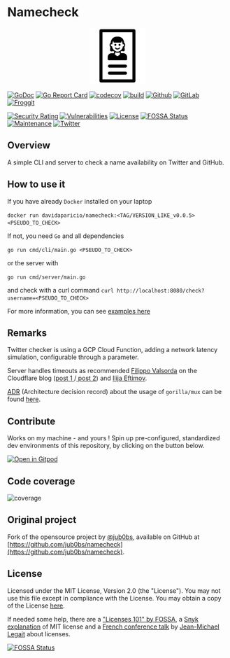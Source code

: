 # Namecheck

<p align="center">
<img src="assets/img/name.logo.png" alt="Namecheck logo" title="Namecheck logo" />
</p>

[![GoDoc](https://img.shields.io/badge/godoc-reference-blue.svg?style=flat)](https://pkg.go.dev/github.com/davidaparicio/namecheck)
[![Go Report Card](https://goreportcard.com/badge/davidaparicio/namecheck)](https://goreportcard.com/report/davidaparicio/namecheck)
[![codecov](https://codecov.io/gh/davidaparicio/namecheck/branch/main/graph/badge.svg?token=VYP4LAODQ6)](https://codecov.io/gh/davidaparicio/namecheck)
[![build](https://github.com/davidaparicio/namecheck/actions/workflows/goreleaser.yml/badge.svg)](https://github.com/davidaparicio/namecheck/actions/workflows/goreleaser.yml)
[![Github](https://img.shields.io/static/v1?label=github&logo=github&color=E24329&message=main&style=flat-square)](https://github.com/davidaparicio/namecheck)
[![GitLab](https://img.shields.io/static/v1?label=gitlab&logo=gitlab&color=green&message=mirrored&style=flat-square)](https://gitlab.com/davidaparicio/namecheck)
[![Froggit](https://img.shields.io/static/v1?label=froggit&logo=froggit&color=red&message=no&style=flat-square)](https://lab.frogg.it/davidaparicio/namecheck)

[![Security Rating](https://sonarcloud.io/api/project_badges/measure?project=davidaparicio_namecheck&metric=security_rating)](https://sonarcloud.io/summary/new_code?id=davidaparicio_namecheck)
[![Vulnerabilities](https://sonarcloud.io/api/project_badges/measure?project=davidaparicio_namecheck&metric=vulnerabilities)](https://sonarcloud.io/summary/new_code?id=davidaparicio_namecheck)
[![License](https://img.shields.io/badge/license-MIT-blue.svg)](https://github.com/davidaparicio/namecheck/blob/main/LICENSE.md)
[![FOSSA Status](https://app.fossa.com/api/projects/git%2Bgithub.com%2Fdavidaparicio%2Fnamecheck.svg?type=shield)](https://app.fossa.com/projects/git%2Bgithub.com%2Fdavidaparicio%2Fnamecheck?ref=badge_shield)
[![Maintenance](https://img.shields.io/maintenance/yes/2023.svg)]()
[![Twitter](https://img.shields.io/twitter/follow/dadideo.svg?style=social)](https://twitter.com/intent/follow?screen_name=dadideo)


## Overview
A simple CLI and server to check a name availability on Twitter and GitHub.

## How to use it

If you have already ```Docker``` installed on your laptop

```docker run davidaparicio/namecheck:<TAG/VERSION_LIKE_v0.0.5> <PSEUDO_TO_CHECK>```

If not, you need ```Go``` and all dependencies

```go run cmd/cli/main.go <PSEUDO_TO_CHECK>```

or the server with 

```go run cmd/server/main.go```

and check with a curl command ```curl http://localhost:8080/check?username=<PSEUDO_TO_CHECK>```

For more information, you can see [examples here](EXAMPLES.md)


## Remarks
Twitter checker is using a GCP Cloud Function, adding a network latency simulation, configurable through a parameter.

Server handles timeouts as recommended [Filippo Valsorda](https://github.com/FiloSottile) on the Cloudflare blog ([post 1 ](https://blog.cloudflare.com/the-complete-guide-to-golang-net-http-timeouts/)/[ post 2](https://blog.cloudflare.com/exposing-go-on-the-internet/)) and [Ilija Eftimov](https://ieftimov.com/posts/make-resilient-golang-net-http-servers-using-timeouts-deadlines-context-cancellation/).

[ADR](https://github.blog/2020-08-13-why-write-adrs/) (Architecture decision record) about the usage of `gorilla/mux` can be found [here](https://www.alexedwards.net/blog/which-go-router-should-i-use).

## Contribute

Works on my machine - and yours ! Spin up pre-configured, standardized dev environments of this repository, by clicking on the button below.

[![Open in Gitpod](https://gitpod.io/button/open-in-gitpod.svg)](https://gitpod.io/#/https://github.com/davidaparicio/namecheck)

## Code coverage

![coverage](https://codecov.io/gh/davidaparicio/namecheck/branch/main/graphs/sunburst.svg?token=VYP4LAODQ6)

## Original project
Fork of the opensource project by [@jub0bs](https://github.com/jub0bs/), available on GitHub at [https://github.com/jub0bs/namecheck](https://github.com/jub0bs/namecheck).

## License
Licensed under the MIT License, Version 2.0 (the "License"). You may not use this file except in compliance with the License.
You may obtain a copy of the License [here](https://choosealicense.com/licenses/mit/).

If needed some help,  there are a ["Licenses 101" by FOSSA](https://fossa.com/blog/open-source-licenses-101-mit-license/), a [Snyk explanation](https://snyk.io/learn/what-is-mit-license/)
of MIT license and a [French conference talk](https://www.youtube.com/watch?v=8WwTe0vLhgc) by [Jean-Michael Legait](https://twitter.com/jmlegait) about licenses.

[![FOSSA Status](https://app.fossa.com/api/projects/git%2Bgithub.com%2Fdavidaparicio%2Fnamecheck.svg?type=large)](https://app.fossa.com/projects/git%2Bgithub.com%2Fdavidaparicio%2Fnamecheck?ref=badge_large)